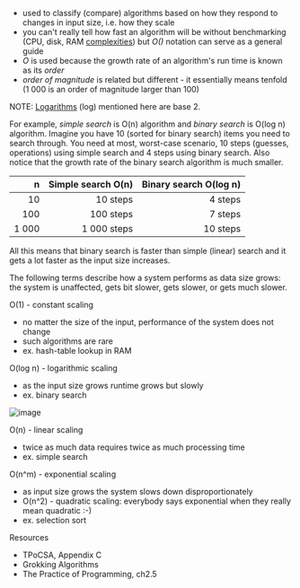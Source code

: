 * used to classify (compare) algorithms based on how they respond to changes in input size, i.e. how they scale
* you can't really tell how fast an algorithm will be without benchmarking (CPU, disk, RAM [complexities](http://queue.acm.org/detail.cfm?id=1814327)) but *O()* notation can serve as a general guide
* *O* is used because the growth rate of an algorithm's run time is known as its *order*
* *order of magnitude* is related but different - it essentially means tenfold (1 000 is an order of magnitude larger than 100)

NOTE: [Logarithms](https://www.rapidtables.com/calc/math/Log_Calculator.html) (log) mentioned here are base 2.

For example, *simple search* is O(n) algorithm and *binary search* is O(log n) algorithm. Imagine you have 10 (sorted for binary search) items you need to search through. You need at most, worst-case scenario, 10 steps (guesses, operations) using simple search and 4 steps using binary search. Also notice that the growth rate of the binary search algorithm is much smaller.

| n     | Simple search O(n) | Binary search O(log n) |
|------:|-------------------:|-----------------------:|
| 10    | 10 steps           | 4 steps                |
| 100   | 100 steps          | 7 steps                |
| 1 000 | 1 000 steps        | 10 steps               |

All this means that binary search is faster than simple (linear) search and it gets a lot faster as the input size increases.

The following terms describe how a system performs as data size grows: the system is unaffected, gets bit slower, gets slower, or gets much slower.

O(1) - constant scaling

* no matter the size of the input, performance of the system does not change
* such algorithms are rare
* ex. hash-table lookup in RAM

O(log n) - logarithmic scaling

* as the input size grows runtime grows but slowly
* ex. binary search

![image](https://user-images.githubusercontent.com/1047259/114350687-d1e13200-9b69-11eb-97e0-b0844da2bca7.png)

O(n) - linear scaling

* twice as much data requires twice as much processing time
* ex. simple search

O(n^m) - exponential scaling

* as input size grows the system slows down disproportionately
* O(n^2) - quadratic scaling: everybody says exponential when they really mean quadratic :-)
* ex. selection sort

Resources

* TPoCSA, Appendix C
* Grokking Algorithms
* The Practice of Programming, ch2.5
